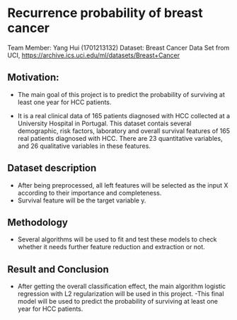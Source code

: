 # Recurrence probability of breast cancer
Team Member: Yang Hui (1701213132)
Dataset: Breast Cancer Data Set from UCI, https://archive.ics.uci.edu/ml/datasets/Breast+Cancer
## Motivation: 
- The main goal of this project is to predict the probability of surviving at least one year for HCC patients.


- It is a real clinical data of 165 patients diagnosed with HCC collected at a University Hospital in Portugal.
This dataset contais several demographic, risk factors, laboratory and overall survival features of 165 real patients diagnosed with HCC.
There are 23 quantitative variables, and 26 qualitative variables in these features.
## Dataset description

- After being preprocessed, all left features will be selected as the input X according to their importance and completeness.
- Survival feature will be the target variable y. 

## Methodology
- Several algorithms will be used to fit and test these models to check whether it needs further feature reduction and extraction or not.

## Result and Conclusion
- After getting the overall classification effect, the main algorithm logistic regression with L2 regularization will be used in this project.
-This final model will be used to predict the probability of surviving at least one year for HCC patients.

